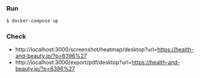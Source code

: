 ### Run
```bash
$ docker-compose up
```

### Check
- http://localhost:3000/screenshot/heatmap/desktop?url=https://health-and-beauty.jp/?p=6396%27
- http://localhost:3000/export/pdf/desktop?url=https://health-and-beauty.jp/?p=6396%27

